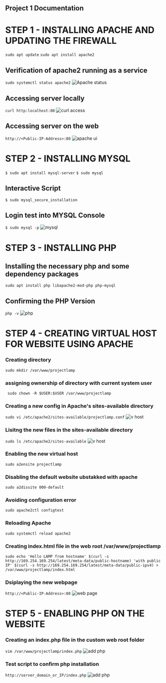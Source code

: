 ## Project 1 Documentation

# STEP 1 - INSTALLING APACHE AND UPDATING THE FIREWALL
`sudo apt update`
`sudo apt install apache2`


## Verification of apache2 running as a service
`sudo systemctl status apache2`
![Apache status](./images/apache_status.PNG)

## Accessing server locally
`curl http:localhost:80`
![curl access](./images/curl-access.PNG)

## Accessing server on the web
`http://<Public-IP-Address>:80`
![apache ui](./images/apache-ui.PNG)





# STEP 2 - INSTALLING MYSQL
`$ sudo apt install mysql-server`
`$ sudo mysql`

## Interactive Script
`$ sudo mysql_secure_installation`

## Login test into MYSQL Console
`$ sudo mysql -p`
![mysql](./images/mysql-install...PNG)




# STEP 3 - INSTALLING PHP

## Installing the necessary php and some dependency packages
`sudo apt install php libapache2-mod-php php-mysql`

## Confirming the PHP Version
`php -v`
![php](./images/php-install.PNG)





# STEP 4 - CREATING VIRTUAL HOST FOR WEBSITE USING APACHE

### Creating directory
`sudo mkdir /var/www/projectlamp`

### assigning ownership of directory with current system user
` sudo chown -R $USER:$USER /var/www/projectlamp`

### Creating a new config in Apache's sites-available directory
`sudo vi /etc/apache2/sites-available/projectlamp.conf`
![v host ](./images/v-host.PNG)


### Lisitng the new files in the sites-available directory
`sudo ls /etc/apache2/sites-available`
![v host ](./images/sites-aval.PNG)

### Enabling the new virtual host
`sudo a2ensite projectlamp`

### Disabling the default website ubstakked with apache
`sudo a2dissite 000-default`

### Avoiding configuration error
`sudo apache2ctl configtest`

### Reloading Apache
`sudo systemctl reload apache2`

### Creating index.html file in the web root /var/www/projectlamp
`sudo echo 'Hello LAMP from hostname' $(curl -s http://169.254.169.254/latest/meta-data/public-hostname) 'with public IP' $(curl -s http://169.254.169.254/latest/meta-data/public-ipv4) > /var/www/projectlamp/index.html`

### Dsiplaying the new webpage
`http://<Public-IP-Address>:80`
![web page ](./images/site-detail.PNG)



# STEP 5 - ENABLING PHP ON THE WEBSITE

### Creating an index.php file in the custom web root folder
`vim /var/www/projectlamp/index.php`
![add php ](./images/php-enable.PNG)


### Test script to confirm php installation
`http://server_domain_or_IP/index.php`
![add php ](./images/new-site-UI.PNG)


